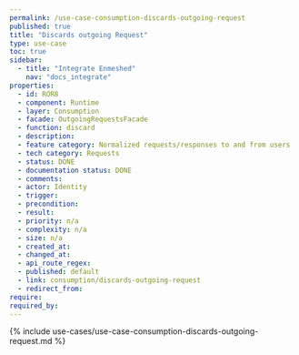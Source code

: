 ```yaml
---
permalink: /use-case-consumption-discards-outgoing-request
published: true
title: "Discards outgoing Request"
type: use-case
toc: true
sidebar:
  - title: "Integrate Enmeshed"
    nav: "docs_integrate"
properties:
  - id: ROR8
  - component: Runtime
  - layer: Consumption
  - facade: OutgoingRequestsFacade
  - function: discard
  - description:
  - feature category: Normalized requests/responses to and from users
  - tech category: Requests
  - status: DONE
  - documentation status: DONE
  - comments:
  - actor: Identity
  - trigger:
  - precondition:
  - result:
  - priority: n/a
  - complexity: n/a
  - size: n/a
  - created_at:
  - changed_at:
  - api_route_regex:
  - published: default
  - link: consumption/discards-outgoing-request
  - redirect_from:
require:
required_by:
---
```


{% include use-cases/use-case-consumption-discards-outgoing-request.md %}

